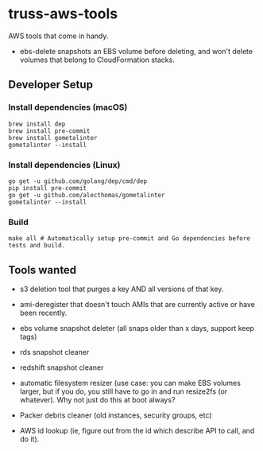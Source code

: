 # truss-aws-tools

AWS tools that come in handy.

* ebs-delete snapshots an EBS volume before deleting, and won't delete volumes that belong to CloudFormation stacks.

## Developer Setup

### Install dependencies (macOS)

``` shell
brew install dep
brew install pre-commit
brew install gometalinter
gometalinter --install
```

### Install dependencies (Linux)

``` shell
go get -u github.com/golang/dep/cmd/dep
pip install pre-commit
go get -u github.com/alecthomas/gometalinter
gometalinter --install
```

### Build

``` shell
make all # Automatically setup pre-commit and Go dependencies before tests and build.
```

## Tools wanted

* s3 deletion tool that purges a key AND all versions of that key.

* ami-deregister that doesn't touch AMIs that are currently active or have been recently.
* ebs volume snapshot deleter (all snaps older than x days, support keep tags)

* rds snapshot cleaner
* redshift snapshot cleaner
* automatic filesystem resizer (use case: you can make EBS volumes larger, but if you do, you still have to go in and run resize2fs (or whatever). Why not just do this at boot always?
* Packer debris cleaner (old instances, security groups, etc)
* AWS id lookup (ie, figure out from the id which describe API to call, and do it).
